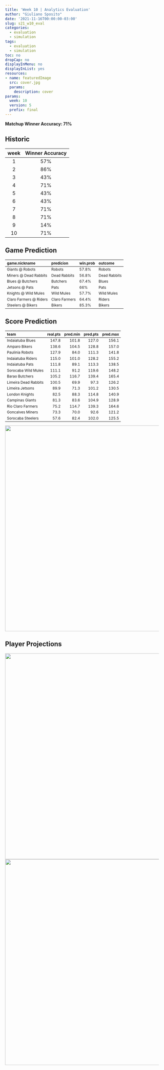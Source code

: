 ```yaml
---
title: 'Week 10 | Analytics Evaluation'
author: "Giuliano Sposito"
date: '2021-11-16T00:00:00-03:00'
slug: s21_w10_eval
categories:
  - evaluation
  - simulation
tags:
  - evaluation
  - simulation
toc: no
dropCap: no
displayInMenu: no
displayInList: yes
resources:
- name: featuredImage
  src: cover.jpg
  params:
    description: cover
params:
  week: 10
  version: 5
  prefix: final
---
```

<script src="{{< blogdown/postref >}}index_files/kePrint/kePrint.js"></script>
<link href="{{< blogdown/postref >}}index_files/lightable/lightable.css" rel="stylesheet" />
<script src="{{< blogdown/postref >}}index_files/kePrint/kePrint.js"></script>
<link href="{{< blogdown/postref >}}index_files/lightable/lightable.css" rel="stylesheet" />

**Matchup Winner Accuracy: 71%**

<!--more-->

## Historic

| week | Winner Accuracy |
|:----:|:---------------:|
| 1    |       57%       |
| 2    |       86%       |
| 3    |       43%       |
| 4    |       71%       |
| 5    |       43%       |
| 6    |       43%       |
| 7    |       71%       |
| 8    |       71%       |
| 9    |       14%       |
| 10   |       71%       |







## Game Prediction

<table class="table" style="font-size: 12px; margin-left: auto; margin-right: auto;">
 <thead>
  <tr>
   <th style="text-align:left;"> game.nickname </th>
   <th style="text-align:left;"> predicion </th>
   <th style="text-align:left;"> win.prob </th>
   <th style="text-align:left;"> outcome </th>
  </tr>
 </thead>
<tbody>
  <tr>
   <td style="text-align:left;"> Giants @ Robots </td>
   <td style="text-align:left;"> Robots </td>
   <td style="text-align:left;"> 57.8% </td>
   <td style="text-align:left;"> Robots </td>
  </tr>
  <tr>
   <td style="text-align:left;"> Miners @ Dead Rabbits </td>
   <td style="text-align:left;"> Dead Rabbits </td>
   <td style="text-align:left;"> 56.8% </td>
   <td style="text-align:left;"> Dead Rabbits </td>
  </tr>
  <tr>
   <td style="text-align:left;"> Blues @ Butchers </td>
   <td style="text-align:left;"> Butchers </td>
   <td style="text-align:left;"> 67.4% </td>
   <td style="text-align:left;"> Blues </td>
  </tr>
  <tr>
   <td style="text-align:left;"> Jetsons @ Pats </td>
   <td style="text-align:left;"> Pats </td>
   <td style="text-align:left;"> 66% </td>
   <td style="text-align:left;"> Pats </td>
  </tr>
  <tr>
   <td style="text-align:left;"> Knights @ Wild Mules </td>
   <td style="text-align:left;"> Wild Mules </td>
   <td style="text-align:left;"> 57.7% </td>
   <td style="text-align:left;"> Wild Mules </td>
  </tr>
  <tr>
   <td style="text-align:left;"> Claro Farmers @ Riders </td>
   <td style="text-align:left;"> Claro Farmers </td>
   <td style="text-align:left;"> 64.4% </td>
   <td style="text-align:left;"> Riders </td>
  </tr>
  <tr>
   <td style="text-align:left;"> Steelers @ Bikers </td>
   <td style="text-align:left;"> Bikers </td>
   <td style="text-align:left;"> 85.3% </td>
   <td style="text-align:left;"> Bikers </td>
  </tr>
</tbody>
</table>


## Score Prediction

<table class="table" style="font-size: 12px; margin-left: auto; margin-right: auto;">
 <thead>
  <tr>
   <th style="text-align:left;"> team </th>
   <th style="text-align:right;"> real.pts </th>
   <th style="text-align:right;"> pred.min </th>
   <th style="text-align:right;"> pred.pts </th>
   <th style="text-align:right;"> pred.max </th>
  </tr>
 </thead>
<tbody>
  <tr>
   <td style="text-align:left;"> Indaiatuba Blues </td>
   <td style="text-align:right;"> 147.8 </td>
   <td style="text-align:right;"> 101.8 </td>
   <td style="text-align:right;"> 127.0 </td>
   <td style="text-align:right;"> 156.1 </td>
  </tr>
  <tr>
   <td style="text-align:left;"> Amparo Bikers </td>
   <td style="text-align:right;"> 138.6 </td>
   <td style="text-align:right;"> 104.5 </td>
   <td style="text-align:right;"> 128.8 </td>
   <td style="text-align:right;"> 157.0 </td>
  </tr>
  <tr>
   <td style="text-align:left;"> Paulinia Robots </td>
   <td style="text-align:right;"> 127.9 </td>
   <td style="text-align:right;"> 84.0 </td>
   <td style="text-align:right;"> 111.3 </td>
   <td style="text-align:right;"> 141.8 </td>
  </tr>
  <tr>
   <td style="text-align:left;"> Indaiatuba Riders </td>
   <td style="text-align:right;"> 115.0 </td>
   <td style="text-align:right;"> 101.0 </td>
   <td style="text-align:right;"> 128.2 </td>
   <td style="text-align:right;"> 155.2 </td>
  </tr>
  <tr>
   <td style="text-align:left;"> Indaiatuba Pats </td>
   <td style="text-align:right;"> 111.8 </td>
   <td style="text-align:right;"> 89.1 </td>
   <td style="text-align:right;"> 113.3 </td>
   <td style="text-align:right;"> 138.5 </td>
  </tr>
  <tr>
   <td style="text-align:left;"> Sorocaba Wild Mules </td>
   <td style="text-align:right;"> 111.1 </td>
   <td style="text-align:right;"> 91.2 </td>
   <td style="text-align:right;"> 119.6 </td>
   <td style="text-align:right;"> 148.2 </td>
  </tr>
  <tr>
   <td style="text-align:left;"> Barao Butchers </td>
   <td style="text-align:right;"> 105.2 </td>
   <td style="text-align:right;"> 116.7 </td>
   <td style="text-align:right;"> 139.4 </td>
   <td style="text-align:right;"> 165.4 </td>
  </tr>
  <tr>
   <td style="text-align:left;"> Limeira Dead Rabbits </td>
   <td style="text-align:right;"> 100.5 </td>
   <td style="text-align:right;"> 69.9 </td>
   <td style="text-align:right;"> 97.3 </td>
   <td style="text-align:right;"> 126.2 </td>
  </tr>
  <tr>
   <td style="text-align:left;"> Limeira Jetsons </td>
   <td style="text-align:right;"> 89.9 </td>
   <td style="text-align:right;"> 71.3 </td>
   <td style="text-align:right;"> 101.2 </td>
   <td style="text-align:right;"> 130.5 </td>
  </tr>
  <tr>
   <td style="text-align:left;"> London Knights </td>
   <td style="text-align:right;"> 82.5 </td>
   <td style="text-align:right;"> 88.3 </td>
   <td style="text-align:right;"> 114.8 </td>
   <td style="text-align:right;"> 140.9 </td>
  </tr>
  <tr>
   <td style="text-align:left;"> Campinas Giants </td>
   <td style="text-align:right;"> 81.3 </td>
   <td style="text-align:right;"> 83.6 </td>
   <td style="text-align:right;"> 104.9 </td>
   <td style="text-align:right;"> 128.9 </td>
  </tr>
  <tr>
   <td style="text-align:left;"> Rio Claro Farmers </td>
   <td style="text-align:right;"> 75.2 </td>
   <td style="text-align:right;"> 114.7 </td>
   <td style="text-align:right;"> 139.3 </td>
   <td style="text-align:right;"> 164.6 </td>
  </tr>
  <tr>
   <td style="text-align:left;"> Goncalves Miners </td>
   <td style="text-align:right;"> 73.3 </td>
   <td style="text-align:right;"> 70.0 </td>
   <td style="text-align:right;"> 92.6 </td>
   <td style="text-align:right;"> 121.2 </td>
  </tr>
  <tr>
   <td style="text-align:left;"> Sorocaba Steelers </td>
   <td style="text-align:right;"> 57.6 </td>
   <td style="text-align:right;"> 82.4 </td>
   <td style="text-align:right;"> 102.0 </td>
   <td style="text-align:right;"> 125.5 </td>
  </tr>
</tbody>
</table>


<img src="{{< blogdown/postref >}}index_files/figure-html/scoreChart-1.png" width="672" />

## Player Projections

<img src="{{< blogdown/postref >}}index_files/figure-html/pointsProj-1.png" width="672" />

<img src="{{< blogdown/postref >}}index_files/figure-html/projErrors-1.png" width="672" />

